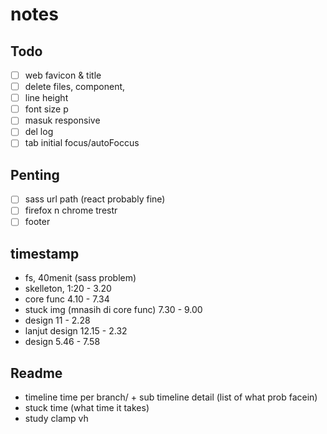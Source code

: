 # notes

## Todo
- [ ] web favicon & title
- [ ] delete files, component, 
- [ ] line height
- [ ] font size p
- [ ] masuk responsive
- [ ] del log
- [ ] tab initial focus/autoFoccus

## Penting
- [ ] sass url path (react probably fine)
- [ ] firefox n chrome trestr
- [ ] footer

## timestamp
- fs, 40menit (sass problem)
- skelleton, 1:20 - 3.20
- core func 4.10 - 7.34
- stuck img (mnasih di core func) 7.30 - 9.00
- design 11 - 2.28
- lanjut design 12.15 - 2.32
- design 5.46 - 7.58

## Readme
- timeline time per branch/ + sub timeline detail (list of what prob facein)
- stuck time (what time it takes)
- study clamp vh
